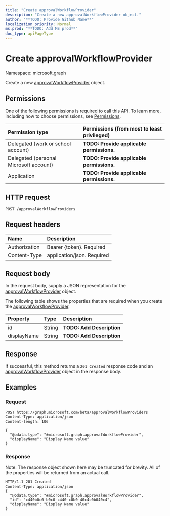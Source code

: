 ```yaml
---
title: "Create approvalWorkflowProvider"
description: "Create a new approvalWorkflowProvider object."
author: "**TODO: Provide Github Name**"
localization_priority: Normal
ms.prod: "**TODO: Add MS prod**"
doc_type: apiPageType
---
```


# Create approvalWorkflowProvider

Namespace: microsoft.graph

Create a new [approvalWorkflowProvider](../resources/approvalworkflowprovider.md) object.

## Permissions
One of the following permissions is required to call this API. To learn more, including how to choose permissions, see [Permissions](/concepts/permissions-reference.md).

|Permission type|Permissions (from most to least privileged)|
|:---|:---|
|Delegated (work or school account)|**TODO: Provide applicable permissions.**|
|Delegated (personal Microsoft account)|**TODO: Provide applicable permissions.**|
|Application|**TODO: Provide applicable permissions.**|

## HTTP request
<!-- {
  "blockType": "ignored"
}
-->
``` http
POST /approvalWorkflowProviders
```

## Request headers
|Name|Description|
|:---|:---|
|Authorization|Bearer {token}. Required|
|Content-Type|application/json. Required|

## Request body
In the request body, supply a JSON representation for the [approvalWorkflowProvider](../resources/approvalworkflowprovider.md) object.

The following table shows the properties that are required when you create the [approvalWorkflowProvider](../resources/approvalworkflowprovider.md).

|Property|Type|Description|
|:---|:---|:---|
|id|String|**TODO: Add Description**|
|displayName|String|**TODO: Add Description**|



## Response
If successful, this method returns a `201 Created` response code and an [approvalWorkflowProvider](../resources/approvalworkflowprovider.md) object in the response body.

## Examples

### Request
<!-- {
  "blockType": "request",
  "name": "create_approvalworkflowprovider_from_approvalworkflowproviders"
}
-->
``` http
POST https://graph.microsoft.com/beta/approvalWorkflowProviders
Content-Type: application/json
Content-length: 106

{
  "@odata.type": "#microsoft.graph.approvalWorkflowProvider",
  "displayName": "Display Name value"
}
```

### Response
Note: The response object shown here may be truncated for brevity. All of the properties will be returned from an actual call.
<!-- {
  "blockType": "response",
  "truncated": true,
  "@odata.type": "microsoft.graph.approvalworkflowprovider"
}
-->
``` http
HTTP/1.1 201 Created
Content-Type: application/json
{
  "@odata.type": "#microsoft.graph.approvalWorkflowProvider",
  "id": "c440b0c0-b0c0-c440-c0b0-40c4c0b040c4",
  "displayName": "Display Name value"
}
```

